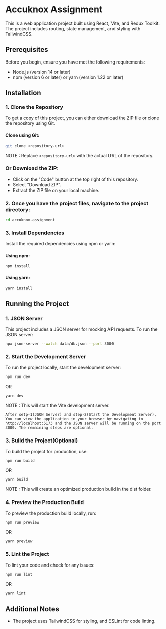 # Accuknox Assignment

This is a web application project built using React, Vite, and Redux Toolkit. The project includes routing, state management, and styling with TailwindCSS.

## Prerequisites

Before you begin, ensure you have met the following requirements:

- Node.js (version 14 or later)
- npm (version 6 or later) or yarn (version 1.22 or later)

## Installation

### 1. Clone the Repository

To get a copy of this project, you can either download the ZIP file or clone the repository using Git.

#### Clone using Git:

```bash
git clone <repository-url>
```
NOTE : Replace `<repository-url>` with the actual URL of the repository.

### Or Download the ZIP:
- Click on the "Code" button at the top right of this repository.
- Select "Download ZIP".
- Extract the ZIP file on your local machine.

### 2. Once you have the project files, navigate to the project directory:
```bash
cd accuknox-assignment
```

### 3. Install Dependencies
Install the required dependencies using npm or yarn:

#### Using npm:
```bash
npm install
```

#### Using yarn:
```bash
yarn install
```

## Running the Project

### 1. JSON Server

This project includes a JSON server for mocking API requests. To run the JSON server:

```bash
npx json-server --watch data/db.json --port 3000
```

### 2. Start the Development Server

To run the project locally, start the development server:
```bash
npm run dev
```
OR

```bash
yarn dev
```

NOTE : This will start the Vite development server. 

    After setp-1(JSON Server) and step-2(Start the Development Server), You can view the application in your browser by navigating to http://localhost:5173 and the JSON server will be running on the port 3000. The remaining steps are optional.

### 3. Build the Project(Optional)

To build the project for production, use:
```bash
npm run build
```

OR

```bash
yarn build
```

NOTE : This will create an optimized production build in the dist folder.

### 4. Preview the Production Build

To preview the production build locally, run:
```bash
npm run preview
```

OR

```bash
yarn preview
```

### 5. Lint the Project

To lint your code and check for any issues:
```bash
npm run lint
```

OR

```bash
yarn lint
```

## Additional Notes

- The project uses TailwindCSS for styling, and ESLint for code linting.